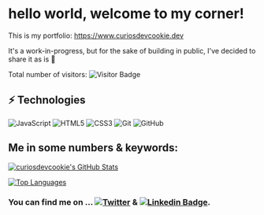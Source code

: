 # hello world, welcome to my corner!

This is my portfolio:
https://www.curiosdevcookie.dev

It's a work-in-progress, but for the sake of building in public, I've decided to share it as is 🦖

Total number of visitors: ![Visitor Badge](https://visitor-badge.laobi.icu/badge?page_id=curiosdevcookie)


## ⚡ Technologies

![JavaScript](https://img.shields.io/badge/-JavaScript-black?style=flat-square&logo=javascript)
![HTML5](https://img.shields.io/badge/-HTML5-E34F26?style=flat-square&logo=html5&logoColor=white)
![CSS3](https://img.shields.io/badge/-CSS3-1572B6?style=flat-square&logo=css3)
![Git](https://img.shields.io/badge/-Git-black?style=flat-square&logo=git)
![GitHub](https://img.shields.io/badge/-GitHub-181717?style=flat-square&logo=github)


## Me in some numbers & keywords:

[![curiosdevcookie's GitHub Stats](https://github-readme-stats.vercel.app/api?username=curiosdevcookie&count_private=true&show_icons=true)](https://github.com/curiosdevcookie/github-readme-stats)

[![Top Languages](https://github-readme-stats.vercel.app/api/top-langs/?username=curiosdevcookie)](https://github.com/curiosdevcookie/github-readme-stats)


### You can find me on … [![Twitter][1.2]][1] & [![Linkedin Badge](https://img.shields.io/badge/-ariadneengelbrecht-blue?style=flat-square&logo=Linkedin&logoColor=white&link=https://www.linkedin.com/in/ariadne-engelbrecht/)](https://www.linkedin.com/in/ariadne-engelbrecht/).

[1.2]: http://i.imgur.com/wWzX9uB.png

[1]: https://twitter.com/curiosdevcookie
[2]: https://www.linkedin.com/in/ariadne-engelbrecht
